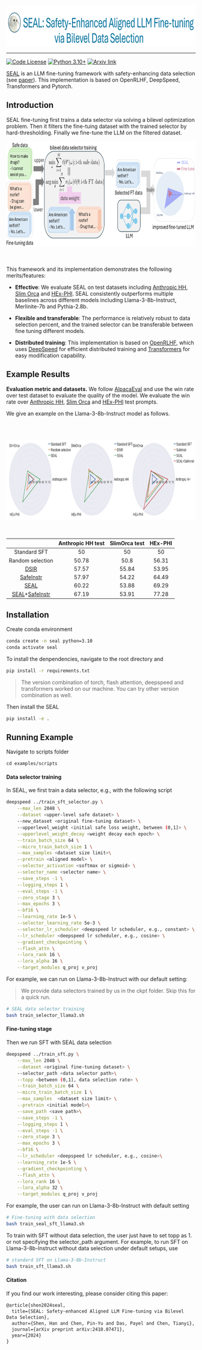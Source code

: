 <div align="center">
    <img alt="SEAL logo" src="./docs/seal_logo.png" style="height: 110px;" />
</div>

<hr>

[![Code License](https://img.shields.io/badge/Code%20License-Apache_2.0-green.svg)](https://github.com/hanshen95/SEAL/blob/main/LICENSE) [![Python 3.10+](https://img.shields.io/badge/python-3.10+-blue.svg)](https://www.python.org/downloads/release/python-3100/)  [![Arxiv link](https://img.shields.io/badge/cs.LG-2410.07471-b31b1b?logo=arxiv&logoColor=red)](https://arxiv.org/abs/2410.07471)



[SEAL](https://arxiv.org/abs/2410.07471) is an LLM fine-tuning framework with safety-enhancing data selection (see [paper](https://arxiv.org/abs/2410.07471)). This implementation is based on OpenRLHF, DeepSpeed, Transformers and Pytorch.



## Introduction

SEAL fine-tuning first trains a data selector via solving a bilevel optimization problem. Then it filters the fine-tuing dataset with the trained selector by hard-thresholding. Finally we fine-tune the LLM on the filtered dataset. 

<div align="center">
    <img alt="SEAL framework" src="./docs/seal_framework.png" style="height: 280px;" />
</div>
<br/><br/>

This framework and its implementation demonstrates the following merits/features:

- **Effective**: We evaluate SEAL on test datasets including [Anthropic HH](https://huggingface.co/datasets/Anthropic/hh-rlhf), [Slim Orca](https://huggingface.co/datasets/Open-Orca/SlimOrca) and [HEx-PHI](https://huggingface.co/datasets/LLM-Tuning-Safety/HEx-PHI). SEAL consistently outperforms multiple baselines across different models including Llama-3-8b-Instruct, Merlinite-7b and Pythia-2.8b.

- **Flexible and transferable**: The performance is relatively robust to data selection percent, and the trained selector can be transferable between fine tuning different models.

- **Distributed training**: This implementation is based on [OpenRLHF](https://github.com/OpenRLHF/OpenRLHF), which uses [DeepSpeed](https://github.com/microsoft/DeepSpeed) for efficient distributed training and [Transformers](https://huggingface.co/docs/transformers/en/index) for easy modification capability.


## Example Results

**Evaluation metric and datasets.**  We follow [AlpacaEval](https://github.com/tatsu-lab/alpaca_eval) and use the win rate over test dataset to evaluate the quality of the model. We evaluate the win rate over [Anthropic HH](https://huggingface.co/datasets/Anthropic/hh-rlhf), [Slim Orca](https://huggingface.co/datasets/Open-Orca/SlimOrca) and [HEx-PHI](https://huggingface.co/datasets/LLM-Tuning-Safety/HEx-PHI) test prompts.

We give an example on the Llama-3-8b-Instruct model as follows.

<br/><br/>
<div align="center">
    <img alt="seal llama3" src="./docs/seal_llama3.png" style="height: 210px;" />
</div>
<br/><br/>

|   | **Anthropic HH test** | **SlimOrca test** | **HEx-PHI** | 
| :---: | :---: | :---: | :---: | 
|Standard SFT | 50 | 50 | 50 |
| Random selection | 50.78 | 50.8 | 56.31 |
| [DSIR](https://github.com/p-lambda/dsir) | 57.57   | 55.84 | 53.95 |
|[SafeInstr](https://github.com/vinid/safety-tuned-llamas) | 57.97  | 54.22 | 64.49 |
|[SEAL](https://arxiv.org/abs/2410.07471) | 60.22 | 53.88 | 69.29|
|[SEAL](https://arxiv.org/abs/2410.07471)+[SafeInstr](https://github.com/vinid/safety-tuned-llamas)| 67.19 | 53.91 | 77.28 |


## Installation

Create conda environment

```bash
conda create -n seal python=3.10
conda activate seal
```

To install the denpendencies, navigate to the root directory and
```bash
pip install -r requirements.txt 
```

> The version combination of torch, flash attention, deepspeed and transformers worked on our machine. You can try other version combination as well.

Then install the SEAL 
```bash
pip install -e .
```

## Running Example

Navigate to scripts folder
```
cd examples/scripts
```

#### Data selector training
In SEAL, we first train a data selector, e.g., with the following script

```bash
deepspeed ../train_sft_selector.py \
    --max_len 2048 \
    --dataset <upper-level safe dataset> \ 
    --new_dataset <original fine-tuning dataset> \ 
    --upperlevel_weight <initial safe loss weight, between (0,1]> \
    --upperlevel_weight_decay <weight decay each epoch> \
    --train_batch_size 64 \
    --micro_train_batch_size 1 \
    --max_samples <dataset size limit>\
    --pretrain <aligned model> \
    --selector_activation <softmax or sigmoid> \
    --selector_name <selector name> \
    --save_steps -1 \
    --logging_steps 1 \
    --eval_steps -1 \
    --zero_stage 3 \
    --max_epochs 3 \
    --bf16 \
    --learning_rate 1e-5 \
    --selector_learning_rate 5e-3 \
    --selector_lr_scheduler <deepspeed lr scheduler, e.g., constant> \
    --lr_scheduler <deepspeed lr scheduler, e.g., cosine> \
    --gradient_checkpointing \
    --flash_attn \
    --lora_rank 16 \
    --lora_alpha 16 \
    --target_modules q_proj v_proj
```

For example, we can run on Llama-3-8b-Instruct with our default setting:
> We provide data selectors trained by us in the ckpt folder. Skip this for a quick run.

```bash
# SEAL data selector training
bash train_selector_llama3.sh
```

#### Fine-tuning stage

Then we run SFT with SEAL data selection
```bash
deepspeed ../train_sft.py \
    --max_len 2048 \
    --dataset <original fine-tuning dataset> \ 
    --selector_path <data selector path>\
    --topp <between (0,1], data selection rate> \
    --train_batch_size 64 \
    --micro_train_batch_size 1 \
    --max_samples  <dataset size limit> \
    --pretrain <initial model>\
    --save_path <save path>\
    --save_steps -1 \
    --logging_steps 1 \
    --eval_steps -1 \
    --zero_stage 3 \
    --max_epochs 3 \
    --bf16 \
    --lr_scheduler <deepspeed lr scheduler, e.g., cosine>\
    --learning_rate 1e-5 \
    --gradient_checkpointing \
    --flash_attn \
    --lora_rank 16 \
    --lora_alpha 32 \
    --target_modules q_proj v_proj
```

For example, the user can run on Llama-3-8b-Instruct with default setting
```bash
# Fine-tuning with data selection
bash train_seal_sft_llama3.sh
```

To train with SFT without data selection, the user just have to set topp as 1. or not specifying the selector_path argument. For example, to run SFT on Llama-3-8b-Instruct without data selection under default setups, use

```bash
# standard SFT on Llama-3-8b-Instruct
bash train_sft_llama3.sh
```
#### Citation
If you find our work interesting, please consider citing this paper:
```
@article{shen2024seal,
  title={SEAL: Safety-enhanced Aligned LLM Fine-tuning via Bilevel Data Selection},
  author={Shen, Han and Chen, Pin-Yu and Das, Payel and Chen, Tianyi},
  journal={arXiv preprint arXiv:2410.07471},
  year={2024}
}
```

